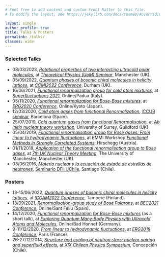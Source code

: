 ```yaml
---
# Feel free to add content and custom Front Matter to this file.
# To modify the layout, see https://jekyllrb.com/docs/themes/#overriding-theme-defaults

layout: single
author_profile: true
title: Talks & Posters
permalink: /talks/
classes: wide
---
```




### Selected Talks

* 08/03/2023, [_Rotational properties of two interacting ultracold polar molecules_](https://raw.githubusercontent.com/felipeisaule/felipeisaule.github.io/main/files/talks/2023_Molecules_UoM.pdf), at [_Theoretical Physics (UoM) Seminar_](https://theory.physics.manchester.ac.uk/groups/index.php/calendar/86/), Manchester (UK).
* 05/09/2022, [_Quantum phases of bosonic chiral molecules in helicity lattices_](https://raw.githubusercontent.com/felipeisaule/felipeisaule.github.io/main/files/talks/2022_Helicity_CCMI.pdf), at [_CCMI2022 Conference_](https://cartygroup.wordpress.com/), Durham (UK).
* 16/06/2021, [_Functional renormalization group for cold atom mixtures_](https://raw.githubusercontent.com/felipeisaule/felipeisaule.github.io/main/files/talks/2021_Mixtures_SuperFluctuations.pdf), at [_Superfluctuations 2021_](http://www.multisuper.org/superfluctuations-2021), Online/Padua (Italy).
* 05/11/2020, [_Functional renormalization for Bose-Bose mixtures_](https://raw.githubusercontent.com/felipeisaule/felipeisaule.github.io/main/files/talks/2020_Mixtures_ERG2020.pdf), at [_ERG2020 Conference_](https://www2.yukawa.kyoto-u.ac.jp/~erg2020/ERG2020.html), Online/Kyoto (Japan).
* 12/03/2020, [_Cold atom gases from functional Renormalization_](https://raw.githubusercontent.com/felipeisaule/felipeisaule.github.io/main/files/talks/2020_FRG_ICC.pdf), [ICCUB seminar]([http://icc.ub.edu/activity/1464](https://icc.ub.edu/event/cold-atom-gases-functional-renormalization)), Barcelona (Spain).
* 25/07/2019, [_Cold quantum gases from functional Renormalisation_](https://raw.githubusercontent.com/felipeisaule/felipeisaule.github.io/main/files/talks/2019_FRG_SurreyAbInitio.pdf), at [_Ab initio nuclear theory workshop_](https://sites.google.com/view/ab-initio-surrey-workshop-2019/home), University of Surrey, Guildford (UK).
* 05/04/2019, [_Functional renormalisation group for Bose gases: From linear to hydrodynamic fluctuations_](https://raw.githubusercontent.com/felipeisaule/felipeisaule.github.io/main/files/talks/2019_AP_FunSCS.pdf), at EMMI Workshop [_Functional Methods in Strongly Correlated Systems_](https://indico.gsi.de/event/8375/overview), Hirschegg (Austria).
* 01/11/2018, [_Application of the functional renormalisation group to Bose gases_](https://raw.githubusercontent.com/felipeisaule/felipeisaule.github.io/main/files/talks/2018_AP_UKNTheory.pdf), at [_7th UK Nuclear Theory Meeting_](http://personal.ph.surrey.ac.uk/~cb0023/uktheory_7/uktheory_7/7th_UK_Nuclear_Theory_Meeting_2018.html), The University of Manchester, Manchester (UK).
* 03/06/2016, [_Materia nuclear y la ecuación de estado de estrellas de neutrones_](https://raw.githubusercontent.com/felipeisaule/felipeisaule.github.io/main/files/talks/2016_Dineutrones_DFI.pdf), [Seminario DFI-UChile](https://www.uchile.cl/agenda/122113/seminario-departamento-de-fisica-fcfm), Santiago (Chile).

### Posters

* 13-15/06/2022, [_Quantum phases of bosonic chiral molecules in helicity lattices_](https://raw.githubusercontent.com/felipeisaule/felipeisaule.github.io/main/files/posters/2022_HelicityLattice_ICOAM2022.pdf), at [_ICOAM2022 Conference_](https://events.tuni.fi/icoam2022/), Tampere (Finland).
* 13/09/2021, [_Renormalisation-group study of Bose Polarons_](https://raw.githubusercontent.com/felipeisaule/felipeisaule.github.io/main/files/posters/2021_BosePolarons_BEC21.pdf), at [_BEC2021 Conference_](https://bec2021.org/), Online/Sant Feliu (Spain).
* 14/12/2020, [_Functional renormalization for Bose-Bose mixtures_](https://raw.githubusercontent.com/felipeisaule/felipeisaule.github.io/main/files/posters/2020_Mixtures_BadHonnef.pdf) (as a short talk), at [_Exploring Quantum Many‐Body Physics with Ultracold Atoms and Molecules_](https://www.we-heraeus-stiftung.de/veranstaltungen/seminare/2020/exploring-quantum-many-body-physics-with-ultracold-atoms-and-molecules/), Online/Bad Honnef (Germany).
* 9-11/12/2020, [_From linear to hydrodynamic fluctuations_](https://raw.githubusercontent.com/felipeisaule/felipeisaule.github.io/main/files/posters/2018_AP_ERG2018.pdf), at [_ERG2018 Conference_](https://erg2018.sciencesconf.org), Paris (France).
* 26-27/12/2014, [_Structure and cooling of neutron stars: nuclear pairing and superfluid effects_](https://raw.githubusercontent.com/felipeisaule/felipeisaule.github.io/main/files/posters/2014_NStars_SimposioCL.pdf), at [_XIX Chilean Physics Symposium_](http://www.fisica.udec.cl/simposio/inicio.html), Concepción (Chile).
